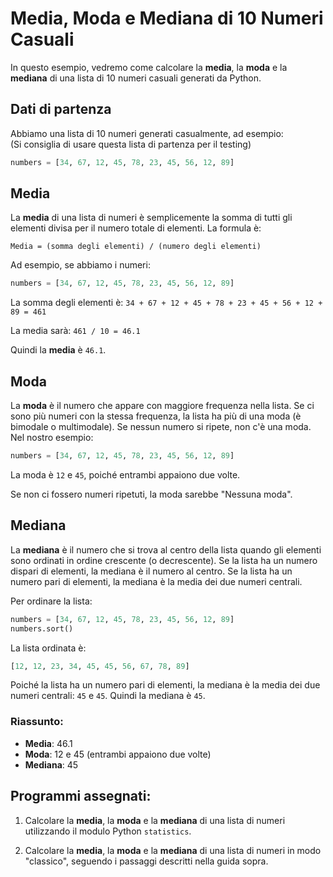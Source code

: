 
# Media, Moda e Mediana di 10 Numeri Casuali

In questo esempio, vedremo come calcolare la **media**, la **moda** e la **mediana** di una lista di 10 numeri casuali generati da Python.

## Dati di partenza
Abbiamo una lista di 10 numeri generati casualmente, ad esempio:\
(Si consiglia di usare questa lista di partenza per il testing)

```python
numbers = [34, 67, 12, 45, 78, 23, 45, 56, 12, 89]
```

## Media
La **media** di una lista di numeri è semplicemente la somma di tutti gli elementi divisa per il numero totale di elementi. La formula è:

```
Media = (somma degli elementi) / (numero degli elementi)
```

Ad esempio, se abbiamo i numeri:

```python
numbers = [34, 67, 12, 45, 78, 23, 45, 56, 12, 89]
```

La somma degli elementi è: `34 + 67 + 12 + 45 + 78 + 23 + 45 + 56 + 12 + 89 = 461`

La media sarà: `461 / 10 = 46.1`

Quindi la **media** è `46.1`.

## Moda
La **moda** è il numero che appare con maggiore frequenza nella lista. Se ci sono più numeri con la stessa frequenza, la lista ha più di una moda (è bimodale o multimodale). Se nessun numero si ripete, non c'è una moda. Nel nostro esempio:

```python
numbers = [34, 67, 12, 45, 78, 23, 45, 56, 12, 89]
```

La moda è `12` e `45`, poiché entrambi appaiono due volte.

Se non ci fossero numeri ripetuti, la moda sarebbe "Nessuna moda".

## Mediana
La **mediana** è il numero che si trova al centro della lista quando gli elementi sono ordinati in ordine crescente (o decrescente). Se la lista ha un numero dispari di elementi, la mediana è il numero al centro. Se la lista ha un numero pari di elementi, la mediana è la media dei due numeri centrali.

Per ordinare la lista:

```python
numbers = [34, 67, 12, 45, 78, 23, 45, 56, 12, 89]
numbers.sort()
```

La lista ordinata è:

```python
[12, 12, 23, 34, 45, 45, 56, 67, 78, 89]
```

Poiché la lista ha un numero pari di elementi, la mediana è la media dei due numeri centrali: `45` e `45`. Quindi la mediana è `45`.

### Riassunto:
- **Media**: 46.1
- **Moda**: 12 e 45 (entrambi appaiono due volte)
- **Mediana**: 45

## Programmi assegnati:

1. Calcolare la **media**, la **moda** e la **mediana** di una lista di numeri utilizzando il modulo Python `statistics`.

2. Calcolare la **media**, la **moda** e la **mediana** di una lista di numeri in modo "classico", seguendo i passaggi descritti nella guida sopra.
